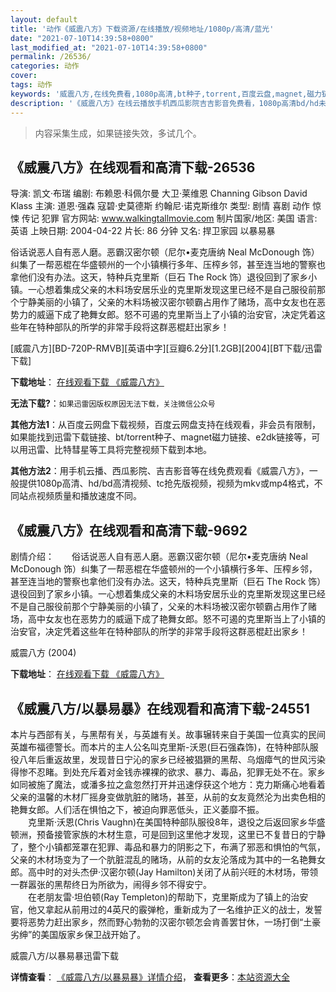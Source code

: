 ```yaml
---
layout: default
title: '动作《威震八方》下载资源/在线播放/视频地址/1080p/高清/蓝光'
date: "2021-07-10T14:39:58+0800"
last_modified_at: "2021-07-10T14:39:58+0800"
permalink: /26536/
categories: 动作
cover:
tags: 动作
keywords: '威震八方,在线免费看,1080p高清,bt种子,torrent,百度云盘,magnet,磁力链,迅雷下载资源'
description: '《威震八方》在线云播放手机西瓜影院吉吉影音免费看，1080p高清bd/hd未删减完整版和tc抢先枪版，mkv/mp4格式，附带bt/torrent种子、magnet/磁力链、百度云盘、网盘资源迅雷下载链接'
---
```


>内容采集生成，如果链接失效，多试几个。


## 《威震八方》在线观看和高清下载-26536

导演: 凯文·布瑞 编剧: 布赖恩·科佩尔曼 大卫·莱维恩 Channing Gibson David Klass 主演: 道恩·强森 寇碧·史莫德斯 约翰尼·诺克斯维尔 类型: 剧情 喜剧 动作 惊悚 传记 犯罪 官方网站: www.walkingtallmovie.com 制片国家/地区: 美国 语言: 英语 上映日期: 2004-04-22 片长: 86 分钟 又名: 捍卫家园 以暴易暴

俗话说恶人自有恶人磨。恶霸汉密尔顿（尼尔•麦克唐纳 Neal McDonough 饰）纠集了一帮恶棍在华盛顿州的一个小镇横行多年、压榨乡邻，甚至连当地的警察也拿他们没有办法。这天，特种兵克里斯（巨石 The Rock 饰）退役回到了家乡小镇。一心想着集成父亲的木料场安居乐业的克里斯发现这里已经不是自己服役前那个宁静美丽的小镇了，父亲的木料场被汉密尔顿霸占用作了赌场，高中女友也在恶势力的威逼下成了艳舞女郎。怒不可遏的克里斯当上了小镇的治安官，决定凭着这些年在特种部队的所学的非常手段将这群恶棍赶出家乡！


[威震八方][BD-720P-RMVB][英语中字][豆瓣6.2分][1.2GB][2004][BT下载/迅雷下载]

**下载地址**： [在线观看下载 《威震八方》](https://www.btdx8.com/torrent/walking_tall_2004.html) 


**无法下载?**：`如果迅雷因版权原因无法下载，关注微信公众号 `

**其他方法1**：从百度云网盘下载视频，百度云网盘支持在线观看，非会员有限制，如果能找到迅雷下载链接、bt/torrent种子、magnet磁力链接、e2dk链接等，可以用迅雷、比特彗星等工具将完整视频下载到本地。

**其他方法2**：用手机云播、西瓜影院、吉吉影音等在线免费观看《威震八方》，一般提供1080p高清、hd/bd高清视频、tc抢先版视频，视频为mkv或mp4格式，不同站点视频质量和播放速度不同。


## 《威震八方》在线观看和高清下载-9692

剧情介绍：　　俗话说恶人自有恶人磨。恶霸汉密尔顿（尼尔•麦克唐纳 Neal McDonough 饰）纠集了一帮恶棍在华盛顿州的一个小镇横行多年、压榨乡邻，甚至连当地的警察也拿他们没有办法。这天，特种兵克里斯（巨石 The Rock 饰）退役回到了家乡小镇。一心想着集成父亲的木料场安居乐业的克里斯发现这里已经不是自己服役前那个宁静美丽的小镇了，父亲的木料场被汉密尔顿霸占用作了赌场，高中女友也在恶势力的威逼下成了艳舞女郎。怒不可遏的克里斯当上了小镇的治安官，决定凭着这些年在特种部队的所学的非常手段将这群恶棍赶出家乡！


威震八方 (2004)

**下载地址**： [在线观看下载 《威震八方》](https://www.btbtdy.me/btdy/dy9136.html) 


## 《威震八方/以暴易暴》在线观看和高清下载-24551

本片与西部有关，与黑帮有关，与英雄有关。故事辗转来自于美国一位真实的民间英雄布福德警长。而本片的主人公名叫克里斯-沃恩(巨石强森饰)，在特种部队服役八年后重返故里，发现昔日宁沁的家乡已经被猖獗的黑帮、乌烟瘴气的世风污染得惨不忍睹。到处充斥着对金钱赤裸裸的欲求、暴力、毒品，犯罪无处不在。家乡如同被施了魔法，或潘多拉之盒忽然打开并迅速俘获这个地方：克力斯痛心地看着父亲的温馨的木材厂摇身变做肮脏的赌场，甚至，从前的女友竟然沦为出卖色相的艳舞女郎。人们活在惧怕之下，被迫向罪恶低头，正义萎靡不振。<br />　　克里斯&middot;沃恩(Chris Vaughn)在美国特种部队服役8年，退役之后返回家乡华盛顿洲，预备接管家族的木材生意，可是回到这里他才发现，这里已不复昔日的宁静了，整个小镇都笼罩在犯罪、毒品和暴力的阴影之下，布满了邪恶和惧怕的气氛，父亲的木材场变为了一个肮脏混乱的赌场，从前的女友沦落成为其中的一名艳舞女郎。高中时的对头杰伊&middot;汉密尔顿(Jay Hamilton)关闭了从前兴旺的木材场，带领一群嚣张的黑帮终日为所欲为，闹得乡邻不得安宁。<br />　　在老朋友雷·坦伯顿(Ray Templeton)的帮助下，克里斯成为了镇上的治安官，他又拿起从前用过的4英尺的霰弹枪，重新成为了一名维护正义的战士，发誓要将恶势力赶出家乡，然而野心勃勃的汉密尔顿怎会肯善罢甘休，一场打倒&ldquo;土豪劣绅”的美国版家乡保卫战开始了。


威震八方/以暴易暴迅雷下载

**详情查看**： [《威震八方/以暴易暴》详情介绍](/movie/24551/)， **查看更多**：[本站资源大全](/movie/t/all/)

